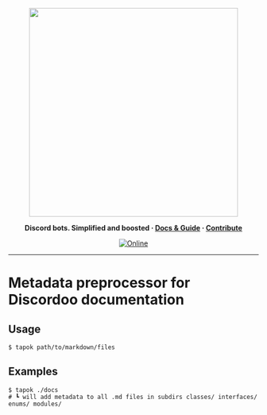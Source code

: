 <p align="center">
<img width="420" src="https://user-images.githubusercontent.com/44965055/129632840-dcc56428-99f0-4ec9-953a-1e5d5c8e8f73.png" alt="">
</p>

<p align="center">
  <b>
    Discord bots. Simplified and boosted
    <span> · </span>
    <a href="https://docs.discordoo.xyz">Docs & Guide</a>
    <span> · </span>
    <a href="https://github.com/Discordoo/discordoo/blob/develop/CONTRIBUTING.md">Contribute</a>
  </b>
</p>

<p align="center">
  <a href="https://discord.gg/eHC8ynn2H3">
    <img 
      src="https://img.shields.io/discord/811663819721539674?color=7280DA&label=Discord&logo=discord&logoColor=white" 
      alt="Online"
    >
  </a>
</p>
<hr>

# Metadata preprocessor for Discordoo documentation

Usage
-
```shell
$ tapok path/to/markdown/files
```

Examples
-
```shell
$ tapok ./docs
# ┗ will add metadata to all .md files in subdirs classes/ interfaces/ enums/ modules/
```
